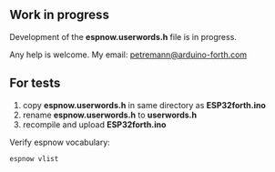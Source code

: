 <h2>Work in progress</h2>
<p>Development of the <b>espnow.userwords.h</b> file is in progress.</p>
<p>Any help is welcome. My email: <a href="mailto:petremann@arduino-forth.com">petremann@arduino-forth.com</a></p>

<h2>For tests</h2>
<ol>
<li>copy <b>espnow.userwords.h</b> in same directory as <b>ESP32forth.ino</b></li>
<li>rename <b>espnow.userwords.h</b> to <b>userwords.h</b></li>
<li>recompile and upload <b>ESP32forth.ino</b></li>
</ol>
<p>Verify espnow vocabulary:</p>
<code>espnow vlist</code>
